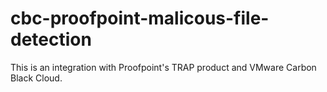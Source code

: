 # cbc-proofpoint-malicous-file-detection
This is an integration with Proofpoint's TRAP product and VMware Carbon Black Cloud.
